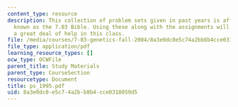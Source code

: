 ```yaml
---
content_type: resource
description: This collection of problem sets given in past years is affectionately
  known as the 7.03 Bible. Using these along with the assignments will give the student
  a great deal of help in this class.
file: /media/courses/7-03-genetics-fall-2004/8a3e0dc0e5c74a2bb8b4cce0318059d5_ps_1995.pdf
file_type: application/pdf
learning_resource_types: []
ocw_type: OCWFile
parent_title: Study Materials
parent_type: CourseSection
resourcetype: Document
title: ps_1995.pdf
uid: 8a3e0dc0-e5c7-4a2b-b8b4-cce0318059d5
---
```

